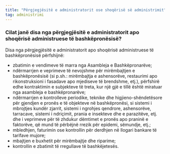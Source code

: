 ```yaml
---
title: "Përgjegjësitë e administratorit ose shoqërisë së administrimit"
tag: administrimi
---
```


### Cilat janë disa nga përgjegjësitë e administratorit apo shoqërisë administruese të bashkëpronësisë?

Disa nga përgjegjësitë e administratorit apo shoqërisë administruese të bashkëpronësisë përfshijnë:

* zbatimin e vendimeve të marra nga Asambleja e Bashkëpronarëve;
* ndërmarrjen e veprimeve të nevojshme për mirëmbajtjen e bashkëpronësisë (si p.sh.: mirëmbajtja e ashensorëve, restaurimi apo rikonstruksioni i fasadave apo mjediseve të brendshme, etj.), përfshirë edhe kontraktimin e subjekteve të treta, kur një gjë e tillë është miratuar nga asambleja e bashkëpronarëve;
* ndërmarrjen e kontrolleve periodike, teknike dhe higjieno-shëndetësore për gjendjen e pronës e të objekteve në bashkëpronësi, si sistemi i mbrojtjes kundër zjarrit, sistemi i ngrohjes qendrore, ashensorëve, tarracave, sistemi i ndriçimit, prania e insekteve dhe e parazitëve, etj. dhe i veprimeve për të zhdukur dëmtimet e pronës apo praninë e faktorëve, që mund të përbëjnë rrezik për epidemi, sëmundje, etj.;
* mbledhjen, faturimin ose kontrollin për derdhjen në llogari bankare të tarifave mujore;
* mbajtjen e buxhetit për mirëmbajtje dhe riparime;
* kontrollin e zbatimit të rregullave të bashkëjetesës.

